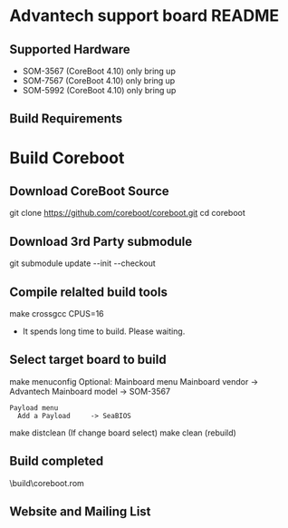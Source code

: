 Advantech support board README
==============================

Supported Hardware
------------------

 * SOM-3567 (CoreBoot 4.10) only bring up
 * SOM-7567 (CoreBoot 4.10) only bring up
 * SOM-5992 (CoreBoot 4.10) only bring up

Build Requirements
------------------

Build Coreboot
==============


Download CoreBoot Source
------------------------

git clone https://github.com/coreboot/coreboot.git
cd coreboot


Download 3rd Party submodule
----------------------------

git submodule update --init --checkout


Compile relalted build tools
----------------------------

make crossgcc CPUS=16
  * It spends long time to build. Please waiting.


Select target board to build
----------------------------

make menuconfig
Optional:
    Mainboard menu
      Mainboard vendor  -> Advantech
      Mainboard model   -> SOM-3567
    
    Payload menu
      Add a Payload     -> SeaBIOS
      
make distclean  (If change board select)
make clean      (rebuild)

Build completed
---------------

\build\coreboot.rom


Website and Mailing List
------------------------


